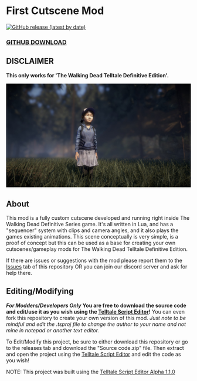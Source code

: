 # First Cutscene Mod

[![GitHub release (latest by date)](https://img.shields.io/github/v/release/Telltale-Modding-Group/TTDS-FirstCutscene)](https://github.com/Telltale-Modding-Group/TTDS-FirstCutscene/releases)

### [GITHUB DOWNLOAD](https://github.com/Telltale-Modding-Group/TTDS-FirstCutscene/releases)

## DISCLAIMER
**This only works for 'The Walking Dead Telltale Definitive Edition'.**

![thumb 1](screenshots/thumb1.jpg)

## About

This mod is a fully custom cutscene developed and running right inside The Walking Dead Definitive Series game. It's all written in Lua, and has a "sequencer" system with clips and camera angles, and it also plays the games existing animations. This scene conceptually is very simple, is a proof of concept but this can be used as a base for creating your own cutscenes/gameplay mods for The Walking Dead Telltale Definitive Edition.

If there are issues or suggestions with the mod please report them to the [Issues](https://github.com/Telltale-Modding-Group/TTDS-FirstCutscene/issues) tab of this repository OR you can join our discord server and ask for help there.

## Editing/Modifying
***For Modders/Developers Only***
**You are free to download the source code and edit/use it as you wish using the [Telltale Script Editor](https://github.com/Telltale-Modding-Group/Telltale-Script-Editor)!** You can even fork this repository to create your own version of this mod. *Just note to be mindful and edit the .tsproj file to change the author to your name and not mine in notepad or another text editor.*

To Edit/Modify this project, be sure to either download this repository or go to the releases tab and download the "Source code.zip" file. Then extract and open the project using the [Telltale Script Editor](https://github.com/Telltale-Modding-Group/Telltale-Script-Editor) and edit the code as you wish!

NOTE: This project was built using the [Telltale Script Editor Alpha 1.1.0](https://github.com/Telltale-Modding-Group/Telltale-Script-Editor)
